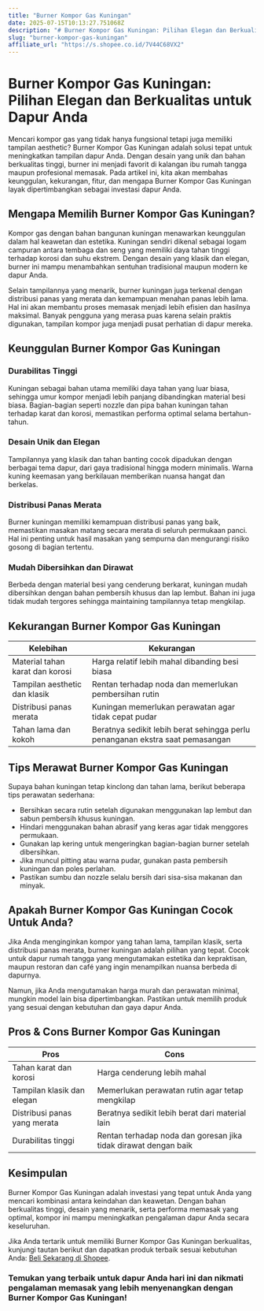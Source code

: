 ```yaml
---
title: "Burner Kompor Gas Kuningan"
date: 2025-07-15T10:13:27.751068Z
description: "# Burner Kompor Gas Kuningan: Pilihan Elegan dan Berkualitas untuk Dapur Anda..."
slug: "burner-kompor-gas-kuningan"
affiliate_url: "https://s.shopee.co.id/7V44C68VX2"
---
```

# Burner Kompor Gas Kuningan: Pilihan Elegan dan Berkualitas untuk Dapur Anda

Mencari kompor gas yang tidak hanya fungsional tetapi juga memiliki tampilan aesthetic? Burner Kompor Gas Kuningan adalah solusi tepat untuk meningkatkan tampilan dapur Anda. Dengan desain yang unik dan bahan berkualitas tinggi, burner ini menjadi favorit di kalangan ibu rumah tangga maupun profesional memasak. Pada artikel ini, kita akan membahas keunggulan, kekurangan, fitur, dan mengapa Burner Kompor Gas Kuningan layak dipertimbangkan sebagai investasi dapur Anda.

## Mengapa Memilih Burner Kompor Gas Kuningan?

Kompor gas dengan bahan bangunan kuningan menawarkan keunggulan dalam hal keawetan dan estetika. Kuningan sendiri dikenal sebagai logam campuran antara tembaga dan seng yang memiliki daya tahan tinggi terhadap korosi dan suhu ekstrem. Dengan desain yang klasik dan elegan, burner ini mampu menambahkan sentuhan tradisional maupun modern ke dapur Anda.

Selain tampilannya yang menarik, burner kuningan juga terkenal dengan distribusi panas yang merata dan kemampuan menahan panas lebih lama. Hal ini akan membantu proses memasak menjadi lebih efisien dan hasilnya maksimal. Banyak pengguna yang merasa puas karena selain praktis digunakan, tampilan kompor juga menjadi pusat perhatian di dapur mereka.

## Keunggulan Burner Kompor Gas Kuningan

### Durabilitas Tinggi

Kuningan sebagai bahan utama memiliki daya tahan yang luar biasa, sehingga umur kompor menjadi lebih panjang dibandingkan material besi biasa. Bagian-bagian seperti nozzle dan pipa bahan kuningan tahan terhadap karat dan korosi, memastikan performa optimal selama bertahun-tahun.

### Desain Unik dan Elegan

Tampilannya yang klasik dan tahan banting cocok dipadukan dengan berbagai tema dapur, dari gaya tradisional hingga modern minimalis. Warna kuning keemasan yang berkilauan memberikan nuansa hangat dan berkelas.

### Distribusi Panas Merata

Burner kuningan memiliki kemampuan distribusi panas yang baik, memastikan masakan matang secara merata di seluruh permukaan panci. Hal ini penting untuk hasil masakan yang sempurna dan mengurangi risiko gosong di bagian tertentu.

### Mudah Dibersihkan dan Dirawat

Berbeda dengan material besi yang cenderung berkarat, kuningan mudah dibersihkan dengan bahan pembersih khusus dan lap lembut. Bahan ini juga tidak mudah tergores sehingga maintaining tampilannya tetap mengkilap.

## Kekurangan Burner Kompor Gas Kuningan

| Kelebihan | Kekurangan |
|---|---|
| Material tahan karat dan korosi | Harga relatif lebih mahal dibanding besi biasa |
| Tampilan aesthetic dan klasik | Rentan terhadap noda dan memerlukan pembersihan rutin |
| Distribusi panas merata | Kuningan memerlukan perawatan agar tidak cepat pudar |
| Tahan lama dan kokoh | Beratnya sedikit lebih berat sehingga perlu penanganan ekstra saat pemasangan |

## Tips Merawat Burner Kompor Gas Kuningan

Supaya bahan kuningan tetap kinclong dan tahan lama, berikut beberapa tips perawatan sederhana:

- Bersihkan secara rutin setelah digunakan menggunakan lap lembut dan sabun pembersih khusus kuningan.
- Hindari menggunakan bahan abrasif yang keras agar tidak menggores permukaan.
- Gunakan lap kering untuk mengeringkan bagian-bagian burner setelah dibersihkan.
- Jika muncul pitting atau warna pudar, gunakan pasta pembersih kuningan dan poles perlahan.
- Pastikan sumbu dan nozzle selalu bersih dari sisa-sisa makanan dan minyak.

## Apakah Burner Kompor Gas Kuningan Cocok Untuk Anda?

Jika Anda menginginkan kompor yang tahan lama, tampilan klasik, serta distribusi panas merata, burner kuningan adalah pilihan yang tepat. Cocok untuk dapur rumah tangga yang mengutamakan estetika dan kepraktisan, maupun restoran dan café yang ingin menampilkan nuansa berbeda di dapurnya.

Namun, jika Anda mengutamakan harga murah dan perawatan minimal, mungkin model lain bisa dipertimbangkan. Pastikan untuk memilih produk yang sesuai dengan kebutuhan dan gaya dapur Anda.

## Pros & Cons Burner Kompor Gas Kuningan

| **Pros** | **Cons** |
|---|---|
| Tahan karat dan korosi | Harga cenderung lebih mahal |
| Tampilan klasik dan elegan | Memerlukan perawatan rutin agar tetap mengkilap |
| Distribusi panas yang merata | Beratnya sedikit lebih berat dari material lain |
| Durabilitas tinggi | Rentan terhadap noda dan goresan jika tidak dirawat dengan baik |

## Kesimpulan

Burner Kompor Gas Kuningan adalah investasi yang tepat untuk Anda yang mencari kombinasi antara keindahan dan keawetan. Dengan bahan berkualitas tinggi, desain yang menarik, serta performa memasak yang optimal, kompor ini mampu meningkatkan pengalaman dapur Anda secara keseluruhan.

Jika Anda tertarik untuk memiliki Burner Kompor Gas Kuningan berkualitas, kunjungi tautan berikut dan dapatkan produk terbaik sesuai kebutuhan Anda: [Beli Sekarang di Shopee](https://s.shopee.co.id/7V44C68VX2).

### Temukan yang terbaik untuk dapur Anda hari ini dan nikmati pengalaman memasak yang lebih menyenangkan dengan Burner Kompor Gas Kuningan!